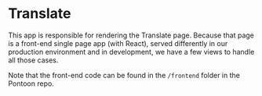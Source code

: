 # Translate

This app is responsible for rendering the Translate page. Because that page is a
front-end single page app (with React), served differently in our production environment
and in development, we have a few views to handle all those cases.

Note that the front-end code can be found in the `/frontend` folder in the Pontoon repo.
